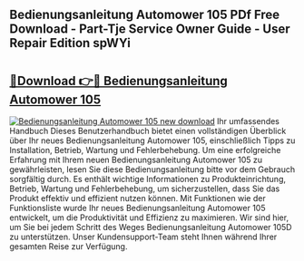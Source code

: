 ## Bedienungsanleitung Automower 105 PDf Free Download - Part-Tje Service Owner Guide - User Repair Edition spWYi

# <h2><a href="http://df3dqkt.blite.top/?on=Bedienungsanleitung+Automower+105">🔗Download 👉🔴 Bedienungsanleitung Automower 105</a></h2>

[![Bedienungsanleitung Automower 105 new download](https://i.imgur.com/lujVjoI.png)](http://df3dqkt.blite.top/?on=Bedienungsanleitung+Automower+105)
Ihr umfassendes Handbuch Dieses Benutzerhandbuch bietet einen vollständigen Überblick über Ihr neues Bedienungsanleitung Automower 105, einschließlich Tipps zu Installation, Betrieb, Wartung und Fehlerbehebung. Um eine erfolgreiche Erfahrung mit Ihrem neuen Bedienungsanleitung Automower 105 zu gewährleisten, lesen Sie diese Bedienungsanleitung bitte vor dem Gebrauch sorgfältig durch. Es enthält wichtige Informationen zu Produkteinrichtung, Betrieb, Wartung und Fehlerbehebung, um sicherzustellen, dass Sie das Produkt effektiv und effizient nutzen können. Mit Funktionen wie der Funktionsliste wurde Ihr neues Bedienungsanleitung Automower 105 entwickelt, um die Produktivität und Effizienz zu maximieren. Wir sind hier, um Sie bei jedem Schritt des Weges Bedienungsanleitung Automower 105D zu unterstützen. Unser Kundensupport-Team steht Ihnen während Ihrer gesamten Reise zur Verfügung.
